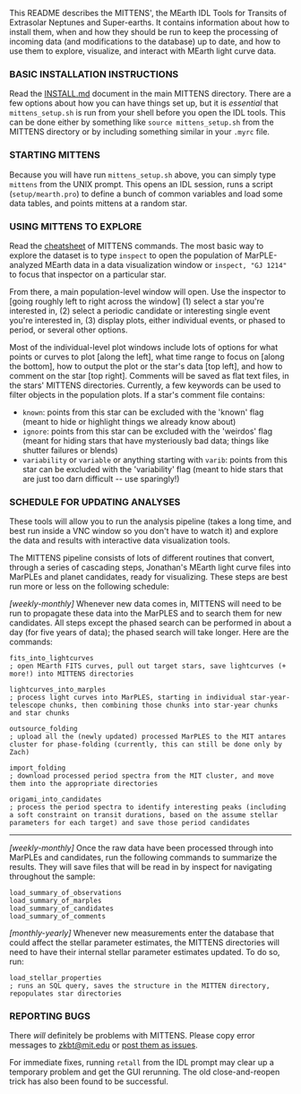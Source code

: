 This README describes the MITTENS', the MEarth IDL Tools for Transits of Extrasolar Neptunes and Super-earths. It contains information about how to install them, when and how they should be run to keep the processing of incoming data (and modifications to the database) up to date, and how to use them to explore, visualize, and interact with MEarth light curve data.

### BASIC INSTALLATION INSTRUCTIONS

Read the [INSTALL.md](https://github.com/zkbt/MITTENS/blob/master/INSTALL.md) document in the main MITTENS directory. There are a few options about how you can have things set up, but it is *essential* that `mittens_setup.sh` is run from your shell before you open the IDL tools. This can be done either by something like `source mittens_setup.sh` from the MITTENS directory or by including something similar in your `.myrc` file.

### STARTING MITTENS

Because you will have run `mittens_setup.sh` above, you can simply type `mittens` from the UNIX prompt. This opens an IDL session, runs a script (`setup/mearth.pro`) to define a bunch of common variables and load some data tables, and points mittens at a random star.

### USING MITTENS TO EXPLORE

Read the [cheatsheet](https://github.com/zkbt/MITTENS/blob/master/cheatsheet.md) of MITTENS commands. The most basic way to explore the dataset is to type `inspect` to open the population of MarPLE-analyzed MEarth data in a data visualization window or `inspect, "GJ 1214"` to focus that inspector on a particular star.

From there, a main population-level window will open. Use the inspector to [going roughly left to right across the window] (1) select a star you're interested in, (2) select a periodic candidate or interesting single event you're interested in, (3) display plots, either individual events, or phased to period, or several other options.

Most of the individual-level plot windows include lots of options for what points or curves to plot [along the left], what time range to focus on [along the bottom], how to output the plot or the star's data [top left], and how to comment on the star [top right]. Comments will be saved as flat text files, in the stars' MITTENS directories. Currently, a few keywords can be used to filter objects in the population plots. If a star's comment file contains:
  * `known`: points from this star can be excluded with the 'known' flag (meant to hide or highlight things we already know about)  
  * `ignore`: points from this star can be excluded with the 'weirdos' flag (meant for hiding stars that have mysteriously bad data; things like shutter failures or blends)  
  * `variability` or `variable` or anything starting with `varib`: points from this star can be excluded with the 'variability' flag (meant to hide stars that are just too darn difficult -- use sparingly!)


### SCHEDULE FOR UPDATING ANALYSES

These tools will allow you to run the analysis pipeline (takes a long time, and best run inside a VNC window so you don't have to watch it) and explore the data and results with interactive data visualization tools.

The MITTENS pipeline consists of lots of different routines that convert, through a series of cascading steps, Jonathan's MEarth light curve files into MarPLEs and planet candidates, ready for visualizing. These steps are best run more or less on the following schedule:


*[weekly-monthly]* Whenever new data comes in, MITTENS will need to be run to propagate these data into the MarPLES and to search them for new candidates. All steps except the phased search can be performed in about a day (for five years of data); the phased search will take longer. Here are the commands:

    fits_into_lightcurves
    ; open MEarth FITS curves, pull out target stars, save lightcurves (+ more!) into MITTENS directories

    lightcurves_into_marples
    ; process light curves into MarPLES, starting in individual star-year-telescope chunks, then combining those chunks into star-year chunks and star chunks

    outsource_folding
    ; upload all the (newly updated) processed MarPLES to the MIT antares cluster for phase-folding (currently, this can still be done only by Zach)

    import_folding
    ; download processed period spectra from the MIT cluster, and move them into the appropriate directories

    origami_into_candidates
    ; process the period spectra to identify interesting peaks (including a soft constraint on transit durations, based on the assume stellar parameters for each target) and save those period candidates

--------

*[weekly-monthly]* Once the raw data have been processed through into MarPLEs and candidates, run the following commands to summarize the results. They will save files that will be read in by inspect for navigating throughout the sample:

    load_summary_of_observations
    load_summary_of_marples
    load_summary_of_candidates
    load_summary_of_comments

*[monthly-yearly]* Whenever new measurements enter the database that could affect the stellar parameter estimates, the MITTENS directories will need to have their internal stellar parameter estimates updated. To do so, run:

    load_stellar_properties
    ; runs an SQL query, saves the structure in the MITTEN directory, repopulates star directories

### REPORTING BUGS
There *will* definitely be problems with MITTENS.  Please copy error messages to zkbt@mit.edu or [post them as issues](https://github.com/zkbt/MITTENS/issues).

For immediate fixes, running `retall` from the IDL prompt may clear up a temporary problem and get the GUI rerunning. The old close-and-reopen trick has also been found to be successful.
